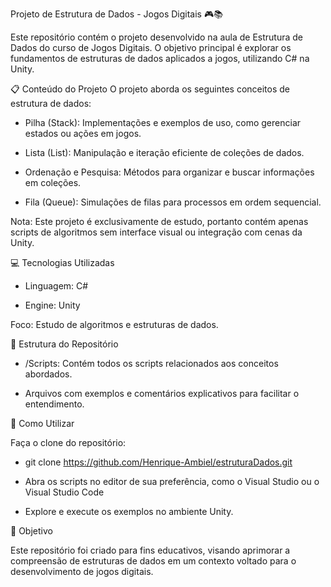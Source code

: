 Projeto de Estrutura de Dados - Jogos Digitais 🎮📚

Este repositório contém o projeto desenvolvido na aula de Estrutura de Dados do curso de Jogos Digitais. O objetivo principal é explorar os fundamentos de estruturas de dados aplicados a jogos, utilizando C# na Unity.

📋 Conteúdo do Projeto
O projeto aborda os seguintes conceitos de estrutura de dados:

- Pilha (Stack): Implementações e exemplos de uso, como gerenciar estados ou ações em jogos.

- Lista (List): Manipulação e iteração eficiente de coleções de dados.

- Ordenação e Pesquisa: Métodos para organizar e buscar informações em coleções.

- Fila (Queue): Simulações de filas para processos em ordem sequencial.

Nota: Este projeto é exclusivamente de estudo, portanto contém apenas scripts de algoritmos sem interface visual ou integração com cenas da Unity.

💻 Tecnologias Utilizadas

- Linguagem: C#
  
- Engine: Unity

Foco: Estudo de algoritmos e estruturas de dados.

📁 Estrutura do Repositório

- /Scripts: Contém todos os scripts relacionados aos conceitos abordados.
  
- Arquivos com exemplos e comentários explicativos para facilitar o entendimento.

🚀 Como Utilizar

Faça o clone do repositório:
- git clone https://github.com/Henrique-Ambiel/estruturaDados.git

- Abra os scripts no editor de sua preferência, como o Visual Studio ou o Visual Studio Code

- Explore e execute os exemplos no ambiente Unity.

🎯 Objetivo

Este repositório foi criado para fins educativos, visando aprimorar a compreensão de estruturas de dados em um contexto voltado para o desenvolvimento de jogos digitais.


